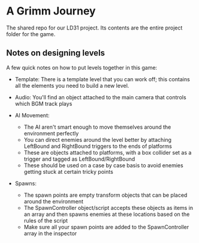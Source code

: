 A Grimm Journey
===========

The shared repo for our LD31 project. Its contents are the entire project folder for the game.

Notes on designing levels
-----------
A few quick notes on how to put levels together in this game:
- Template: There is a template level that you can work off; this contains all the elements you need to build a new level.

- Audio: You'll find an object attached to the main camera that controls which BGM track plays

- AI Movement: 
  - The AI aren't smart enough to move themselves around the environment perfectly
  - You can direct enemies around the level better by attaching LeftBound and RightBound triggers to the ends of platforms
  - These are objects attached to platforms, with a box collider set as a trigger and tagged as LeftBound/RightBound
  - These should be used on a case by case basis to avoid enemies getting stuck at certain tricky points

- Spawns:
  - The spawn points are empty transform objects that can be placed around the environment
  - The SpawnController object/script accepts these objects as items in an array and then spawns enemies at these locations based on the rules of the script
  - Make sure all your spawn points are added to the SpawnController array in the inspector
